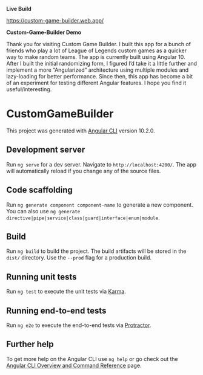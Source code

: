 **Live Build**

https://custom-game-builder.web.app/

**Custom-Game-Builder Demo**

Thank you for visiting Custom Game Builder.  I built this app for a bunch of friends who play a lot of League of Legends custom games as a quicker way to make random teams.  The app is currently built using Angular 10.  After I built the initial randomizing form, I figured I’d take it a little further and implement a more “Angularized” architecture using multiple modules and lazy-loading for better performance.  Since then, this app has become a bit of an experiment for testing different Angular features.  I hope you find it useful/interesting.

# CustomGameBuilder

This project was generated with [Angular CLI](https://github.com/angular/angular-cli) version 10.2.0.

## Development server

Run `ng serve` for a dev server. Navigate to `http://localhost:4200/`. The app will automatically reload if you change any of the source files.

## Code scaffolding

Run `ng generate component component-name` to generate a new component. You can also use `ng generate directive|pipe|service|class|guard|interface|enum|module`.

## Build

Run `ng build` to build the project. The build artifacts will be stored in the `dist/` directory. Use the `--prod` flag for a production build.

## Running unit tests

Run `ng test` to execute the unit tests via [Karma](https://karma-runner.github.io).

## Running end-to-end tests

Run `ng e2e` to execute the end-to-end tests via [Protractor](http://www.protractortest.org/).

## Further help

To get more help on the Angular CLI use `ng help` or go check out the [Angular CLI Overview and Command Reference](https://angular.io/cli) page.
